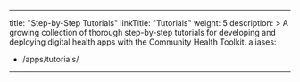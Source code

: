 ---
title: "Step-by-Step Tutorials"
linkTitle: "Tutorials"
weight: 5
description: >
  A growing collection of thorough step-by-step tutorials for developing and deploying digital health apps with the Community Health Toolkit.
aliases:
   - /apps/tutorials/
----

